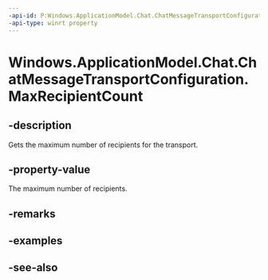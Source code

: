 ----api-id: P:Windows.ApplicationModel.Chat.ChatMessageTransportConfiguration.MaxRecipientCount
-api-type: winrt property
---<!-- Property syntaxpublic int MaxRecipientCount { get; }--># Windows.ApplicationModel.Chat.ChatMessageTransportConfiguration.MaxRecipientCount## -descriptionGets the maximum number of recipients for the transport.## -property-valueThe maximum number of recipients.## -remarks## -examples## -see-also